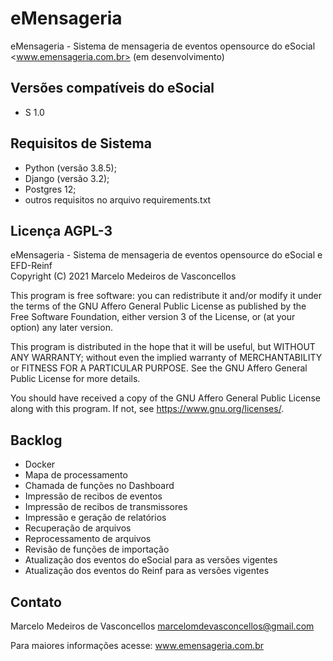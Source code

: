 # eMensageria

eMensageria - Sistema de mensageria de eventos opensource do eSocial <www.emensageria.com.br>
(em desenvolvimento)

## Versões compatíveis do eSocial

- S 1.0

## Requisitos de Sistema

- Python (versão 3.8.5);
- Django (versão 3.2);
- Postgres 12;
- outros requisitos no arquivo requirements.txt

## Licença AGPL-3

eMensageria - Sistema de mensageria de eventos opensource do eSocial e EFD-Reinf  
Copyright (C) 2021  Marcelo Medeiros de Vasconcellos

This program is free software: you can redistribute it and/or modify
it under the terms of the GNU Affero General Public License as
published by the Free Software Foundation, either version 3 of the
License, or (at your option) any later version.

This program is distributed in the hope that it will be useful,
but WITHOUT ANY WARRANTY; without even the implied warranty of
MERCHANTABILITY or FITNESS FOR A PARTICULAR PURPOSE.  See the
GNU Affero General Public License for more details.

You should have received a copy of the GNU Affero General Public License
along with this program.  If not, see <https://www.gnu.org/licenses/>.

## Backlog

- Docker
- Mapa de processamento
- Chamada de funções no Dashboard
- Impressão de recibos de eventos
- Impressão de recibos de transmissores
- Impressão e geração de relatórios
- Recuperação de arquivos
- Reprocessamento de arquivos
- Revisão de funções de importação
- Atualização dos eventos do eSocial para as versões vigentes
- Atualização dos eventos do Reinf para as versões vigentes

## Contato

Marcelo Medeiros de Vasconcellos <marcelomdevasconcellos@gmail.com>

Para maiores informações acesse: www.emensageria.com.br
